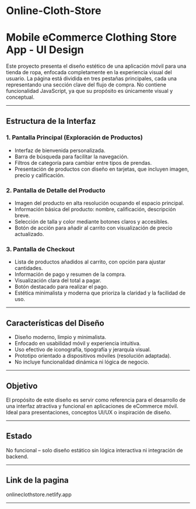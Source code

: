 # Online-Cloth-Store
# Mobile eCommerce Clothing Store App - UI Design

Este proyecto presenta el diseño estético de una aplicación móvil para una tienda de ropa, enfocada completamente en la experiencia visual del usuario. La página está dividida en tres pestañas principales, cada una representando una sección clave del flujo de compra. No contiene funcionalidad JavaScript, ya que su propósito es únicamente visual y conceptual.

---

## Estructura de la Interfaz

### 1. Pantalla Principal (Exploración de Productos)
- Interfaz de bienvenida personalizada.
- Barra de búsqueda para facilitar la navegación.
- Filtros de categoría para cambiar entre tipos de prendas.
- Presentación de productos con diseño en tarjetas, que incluyen imagen, precio y calificación.

### 2. Pantalla de Detalle del Producto
- Imagen del producto en alta resolución ocupando el espacio principal.
- Información básica del producto: nombre, calificación, descripción breve.
- Selección de talla y color mediante botones claros y accesibles.
- Botón de acción para añadir al carrito con visualización de precio actualizado.

### 3. Pantalla de Checkout
- Lista de productos añadidos al carrito, con opción para ajustar cantidades.
- Información de pago y resumen de la compra.
- Visualización clara del total a pagar.
- Botón destacado para realizar el pago.
- Estética minimalista y moderna que prioriza la claridad y la facilidad de uso.

---

## Características del Diseño

- Diseño moderno, limpio y minimalista.
- Enfocado en usabilidad móvil y experiencia intuitiva.
- Uso efectivo de iconografía, tipografía y jerarquía visual.
- Prototipo orientado a dispositivos móviles (resolución adaptada).
- No incluye funcionalidad dinámica ni lógica de negocio.

---

## Objetivo

El propósito de este diseño es servir como referencia para el desarrollo de una interfaz atractiva y funcional en aplicaciones de eCommerce móvil. Ideal para presentaciones, conceptos UI/UX o inspiración de diseño.

---

## Estado

No funcional – solo diseño estático sin lógica interactiva ni integración de backend.

---

## Link de la pagina

onlineclothstore.netlify.app

---